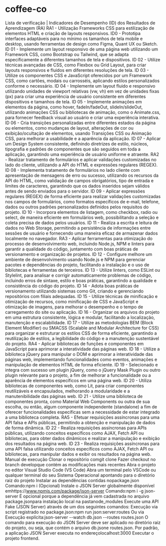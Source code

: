 # coffee-co
Lista de verificação | Indicadores de Desempenho (ID) dos Resultados de Aprendizagem (RA)
RA1 - Utilização Frameworks CSS para estilização de elementos HTML e criação de layouts responsivos.
ID0 - Prototipa interfaces adaptáveis ​​para no mínimo os tamanhos de tela mobile e desktop, usando ferramentas de design como Figma, Quant UX ou Sketch.
ID 01 - Implemente um layout responsivo de uma página web utilizando um Framework CSS, como Bootstrap ou Tailwind, que se adapta especificamente a diferentes tamanhos de tela e dispositivos.
ID 02 - Utilize técnicas avançadas de CSS, como Flexbox ou Grid Layout, para criar layouts responsivos e fluidos em diferentes resoluções de tela.
ID 03 - Utilize os componentes CSS e JavaScript oferecidos por um Framework CSS, como cartões, modais ou carrosséis, aplicando estilos personalizados conforme o necessário.
ID 04 - Implemente um layout fluido e responsivo utilizando unidades de viewport relativas (vw, vh) em vez de unidades fixas (px) para criar uma experiência de usuário consistente em diferentes dispositivos e tamanhos de tela.
ID 05 - Implemente animações em elementos da página, como hover, fadeIn/fadeOut, slideIn/slideOut, utilizando animações CSS ou bibliotecas de animação, como o Animate.css, para fornecer feedback visual ao usuário e criar uma experiência interativa.
ID 06 - Cria transições personalizadas entre diferentes estados da página ou elementos, como mudanças de layout, alterações de cor ou exibição/ocultação de elementos, usando Transições CSS ou Animação CSS, para melhorar a usabilidade e a aparência da aplicação.
ID 07 - Aplicar um Design System consistente, definindo diretrizes de estilo, núcleos, tipografia e padrões de componentes que são seguidos em toda a aplicação, garantindo uma experiência de usuário uniforme e atraente.
RA2 - Realizar tratamento de formulários e aplicar validações customizadas no lado do cliente, utilizando a API do HTML e expressões regulares (REGEX).
ID 08 - Implementa tratamento de formulários no lado cliente com apresentação de mensagens de erro ou sucesso, utilizando os recursos da API do HTML, como validação de campos obrigatórios, tipo de entrada e limites de caracteres, garantindo que os dados inseridos sejam válidos antes de sendo enviados para o servidor.
ID 09 - Aplicar expressões regulares (REGEX) de forma eficiente para realizar validações customizadas nos campos de formulários, como formatos específicos de e-mail, telefone, dados ou outros padrões personalizados definidos pelos requisitos do projeto.
ID 10 - Incorpora elementos de listagem, como checkbox, radio ou select, de maneira eficiente em formulários web, possibilitando a seleção e coleta precisa de dados pelos usuários.
ID 11 - Realiza a escrita e leitura de dados no Web Storage, permitindo a persistência de informações entre sessões de usuário e fornecendo uma maneira eficaz de armazenar dados localmente no navegador.
RA3 - Aplicar ferramentas para otimização do processo de desenvolvimento web, incluindo Node.js, NPM e linters para garantir a qualidade do código, juntamento com boas práticas de versionamento e organização de projetos.
ID 12 - Configure melhore um ambiente de desenvolvimento usando Node.js e NPM para gerenciar pacotes e dependências do projeto, facilitando a instalação e o uso de bibliotecas e ferramentas de terceiros.
ID 13 - Utilize linters, como ESLint ou Stylelint, para analisar e corrigir automaticamente problemas de código, incluindo erros de sintaxe, estilo e boas práticas, garantindo a qualidade e consistência do código do projeto.
ID 14 - Adota boas práticas de versionamento utilizando sistemas como Git, criando e gerenciando repositórios com filiais adequadas.
ID 15 - Utilize técnicas de minificação e otimização de recursos, como minificação de CSS e JavaScript e otimização de imagens, para melhorar o desempenho e o tempo de carregamento do site ou aplicação.
ID 16 - Organizar os arquivos do projeto em uma estrutura consistente, lógica e modular, facilitando a localização, manutenção e escalabilidade.
ID 17 - Utilize as metodologias BEM (Block Element Modifier) ​​ou SMACSS (Scalable and Modular Architecture for CSS) para organizar e estruturar os estilos CSS de forma eficiente, garantindo a reutilização de estilos, a legibilidade do código e a manutenção sustentável do projeto.
RA4 - Aplicar bibliotecas de funções e componentes em JavaScript para aprimorar a interatividade das páginas web.
ID 18 - Utilize a biblioteca jQuery para manipular o DOM e aprimorar a interatividade das páginas web, implementando funcionalidades como eventos, animações e manipulação de elementos HTML de forma eficiente.
ID 19 - Selecionado e integra com sucesso um plugin jQuery, como o jQuery Mask Plugin ou outro plugin relevante para o projeto, a fim de melhorar a funcionalidade ou a aparência de elementos específicos em uma página web.
ID 20 - Utiliza bibliotecas de componentes web, como Lit, para criar componentes reutilizáveis ​​e encapsulados, melhorando a modularidade e a manutenibilidade das páginas web.
ID 21 - Utilize uma biblioteca de componentes pronta, como Material Web Components ou outra de sua escolha, ou então, algum componente independente (standalone) a fim de oferecer funcionalidades específicas sem a necessidade de estar integrado a uma biblioteca completa.
RA5 - Efetuar requisições assíncronas para uma API falsa e APIs públicas, permitindo a obtenção e manipulação de dados de forma dinâmica.
ID 22 - Realiza requisições assíncronas para APIs públicas, utilizando conceitos específicos como AJAX, Fetch API ou bibliotecas, para obter dados dinâmicos e realizar a manipulação e exibição dos resultados na página web.
ID 23 - Realiza requisições assíncronas para uma API falsa utilizando conceitos específicos como AJAX, Fetch API ou bibliotecas, para manipular dados e exibir os resultados na página web.
Manual de execução
Clonar o repositório comgit clone
Fazer checkout no branch developque contém as modificações mais recentes
Abra o projeto no editor Visual Studio Code (VS Code)
Abra um terminal pelo VSCode ou qualquer terminal do seu Sistema Operacional apontando para o diretório raiz do projeto
Instalar as dependências contidas nopackage.json
Comando:npm i
(Opcional) Instale o JSON Server globalmente disponível emhttps://www.npmjs.com/package/json-server
Comando:npm i -g json-server
É opcional porque a dependência já vem cadastrada no arquivo package.jsonpara instalação local na pastanode_modules
Execute uma API Fake (JSON Server) através de um dos seguintes comandos:
Execução via script registrado no package.json:npm run json:server:routes
Ou via Execução explícita:json-server --watch db.json --routes routes.json
O comando para execução do JSON Server deve ser aplicado no diretório raiz do projeto, ou seja, que contém o arquivo db.jsone routes.json.
Por padrão, a aplicação JSON Server executa no endereçolocalhost:3000
Executar o projeto frontend.
